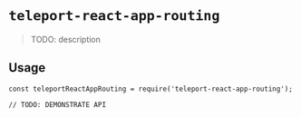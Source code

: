 # `teleport-react-app-routing`

> TODO: description

## Usage

```
const teleportReactAppRouting = require('teleport-react-app-routing');

// TODO: DEMONSTRATE API
```

